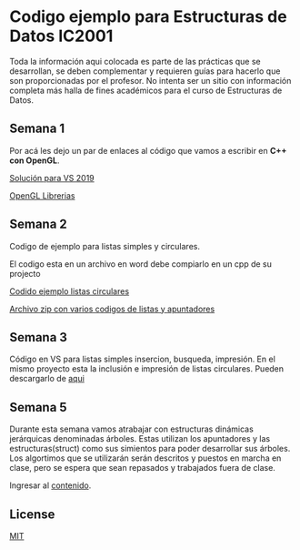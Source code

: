 # Codigo ejemplo para Estructuras de Datos IC2001

Toda la información aqui colocada es parte de las prácticas que se desarrollan, se deben complementar y requieren guías para hacerlo que son proporcionadas por el profesor. No intenta ser un sitio con información completa más halla de fines académicos para el curso de Estructuras de Datos.


## Semana 1
Por acá les dejo un par de enlaces al código que vamos a escribir en **C++ con OpenGL**.

[Solución para VS 2019](https://app.box.com/s/jliy8y2xj0hvgr647ijzbad8o3f3hycl)

[OpenGL Librerias](https://app.box.com/s/uehzqdti714jou76gah1lyd3l0x1uits)

## Semana 2

Codigo de ejemplo para listas simples y circulares.

El codigo esta en un archivo en word debe compiarlo en un cpp de su projecto

[Codido ejemplo listas circulares](https://app.box.com/s/wurej6euluiro0wm2au2q3c4r9r7h8n6)

[Archivo zip con varios codigos de listas y apuntadores](https://app.box.com/s/g5yoa5rou888qidpkm1xvaz3lm2sk6x7)

## Semana 3
Código en VS para listas simples insercion, busqueda, impresión. En el mismo proyecto esta la inclusión e impresión de listas circulares.
Pueden descargarlo de [aqui](/Codigo/Semana%203/listasDemo.zip)

## Semana 5
Durante esta semana vamos atrabajar con estructuras dinámicas jerárquicas denominadas árboles. Estas utilizan los apuntadores y las estructuras(struct) como sus simientos para poder desarrollar sus árboles. Los algortimos que se utilizarán serán descritos y puestos en marcha en clase, pero se espera que sean repasados y trabajados fuera de clase.

Ingresar al [contenido]().

## License
[MIT](https://choosealicense.com/licenses/mit/)

